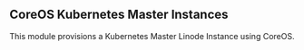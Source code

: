 ## CoreOS Kubernetes Master Instances

This module provisions a Kubernetes Master Linode Instance using CoreOS.
